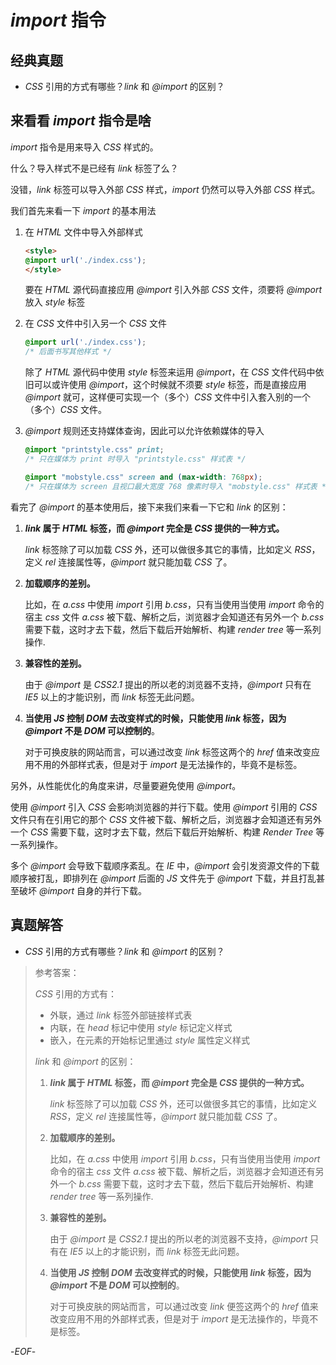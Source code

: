 # *import* 指令

## 经典真题

- *CSS* 引用的方式有哪些？*link* 和 *@import* 的区别？

## 来看看 *import* 指令是啥

*import* 指令是用来导入 *CSS* 样式的。

什么？导入样式不是已经有 *link* 标签了么？

没错，*link* 标签可以导入外部 *CSS* 样式，*import* 仍然可以导入外部 *CSS* 样式。

我们首先来看一下 *import* 的基本用法

1. 在 *HTML* 文件中导入外部样式

    ```html
    <style>
    @import url('./index.css');
    </style>
    ```

    要在 *HTML* 源代码直接应用 *@import* 引入外部 *CSS* 文件，须要将 *@import* 放入 *style* 标签

2. 在 *CSS* 文件中引入另一个 *CSS* 文件

    ```css
    @import url('./index.css');
    /* 后面书写其他样式 */
    ```

    除了 *HTML* 源代码中使用 *style* 标签来运用 *@import*，在 *CSS* 文件代码中依旧可以或许使用 *@import*，这个时候就不须要 *style* 标签，而是直接应用 *@import* 就可，这样便可实现一个（多个）*CSS* 文件中引入套入别的一个（多个）*CSS* 文件。

3. *@import* 规则还支持媒体查询，因此可以允许依赖媒体的导入

    ```css
    @import "printstyle.css" print;
    /* 只在媒体为 print 时导入 "printstyle.css" 样式表 */
    ```

    ```css
    @import "mobstyle.css" screen and (max-width: 768px);
    /* 只在媒体为 screen 且视口最大宽度 768 像素时导入 "mobstyle.css" 样式表 */
    ```

看完了 *@import* 的基本使用后，接下来我们来看一下它和 *link* 的区别：

1. ***link* 属于 *HTML* 标签，而 *@import* 完全是 *CSS* 提供的一种方式。**

   *link* 标签除了可以加载 *CSS* 外，还可以做很多其它的事情，比如定义 *RSS*，定义 *rel* 连接属性等，*@import* 就只能加载 *CSS* 了。

2. **加载顺序的差别。**

   比如，在 *a.css* 中使用 *import* 引用 *b.css*，只有当使用当使用 *import* 命令的宿主 *css* 文件 *a.css* 被下载、解析之后，浏览器才会知道还有另外一个 *b.css* 需要下载，这时才去下载，然后下载后开始解析、构建 *render tree* 等一系列操作.

3. **兼容性的差别。**

   由于 *@import* 是 *CSS2.1* 提出的所以老的浏览器不支持，*@import* 只有在 *IE5* 以上的才能识别，而 *link* 标签无此问题。

4. **当使用 *JS* 控制 *DOM* 去改变样式的时候，只能使用 *link* 标签，因为 *@import* 不是 *DOM* 可以控制的**。

   对于可换皮肤的网站而言，可以通过改变 *link* 标签这两个的 *href* 值来改变应用不用的外部样式表，但是对于 *import* 是无法操作的，毕竟不是标签。

另外，从性能优化的角度来讲，尽量要避免使用 *@import*。

使用 *@import* 引入 *CSS* 会影响浏览器的并行下载。使用 *@import* 引用的 *CSS* 文件只有在引用它的那个 *CSS* 文件被下载、解析之后，浏览器才会知道还有另外一个 *CSS* 需要下载，这时才去下载，然后下载后开始解析、构建 *Render Tree* 等一系列操作。

多个 *@import* 会导致下载顺序紊乱。在 *IE* 中，*@import* 会引发资源文件的下载顺序被打乱，即排列在 *@import* 后面的 *JS* 文件先于 *@import* 下载，并且打乱甚至破坏 *@import* 自身的并行下载。

## 真题解答

- *CSS* 引用的方式有哪些？*link* 和 *@import* 的区别？

> 参考答案：
>
> *CSS* 引用的方式有：
>
> - 外联，通过 *link* 标签外部链接样式表
> - 内联，在 *head* 标记中使用 *style* 标记定义样式
> - 嵌入，在元素的开始标记里通过 *style* 属性定义样式
>
> *link* 和 *@import* 的区别：
>
> 1. ***link* 属于 *HTML* 标签，而 *@import* 完全是 *CSS* 提供的一种方式。**
>
>    *link* 标签除了可以加载 *CSS* 外，还可以做很多其它的事情，比如定义 *RSS*，定义 *rel* 连接属性等，*@import* 就只能加载 *CSS* 了。
>
> 2. **加载顺序的差别。**
>
>    比如，在 *a.css* 中使用 *import* 引用 *b.css*，只有当使用当使用 *import* 命令的宿主 *css* 文件 *a.css* 被下载、解析之后，浏览器才会知道还有另外一个 *b.css* 需要下载，这时才去下载，然后下载后开始解析、构建 *render tree* 等一系列操作.
>
> 3. **兼容性的差别。**
>
>    由于 *@import* 是 *CSS2.1* 提出的所以老的浏览器不支持，*@import* 只有在 *IE5* 以上的才能识别，而 *link* 标签无此问题。
>
> 4. **当使用 *JS* 控制 *DOM* 去改变样式的时候，只能使用 *link* 标签，因为 *@import* 不是 *DOM* 可以控制的**。
>
>    对于可换皮肤的网站而言，可以通过改变 *link* 便签这两个的 *href* 值来改变应用不用的外部样式表，但是对于 *import* 是无法操作的，毕竟不是标签。

-*EOF*-
